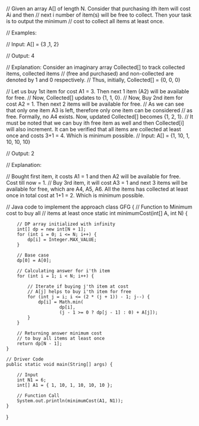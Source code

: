 // Given an array A[] of length N. Consider that purchasing ith item will cost Ai and then
// next i number of item(s) will be free to collect. Then your task is to output the minimum
// cost to collect all items at least once.

// Examples:

// Input: A[] = {3 ,1, 2}

// Output: 4

// Explanation: Consider an imaginary array Collected[] to track collected items, collected items
//  (free and purchased) and non-collected are denoted by 1 and 0 respectively.
// Thus, initially, Collected[] = {0, 0, 0}

// Let us buy 1st item for cost A1 = 3. Then next 1 item (A2) will be available for free.
// Now, Collected[] updates to {1, 1, 0}.
// Now, Buy 2nd item for cost A2 = 1. Then next 2 items will be available for free.
// As we can see that only one item A3 is left, therefore only one item can be considered
// as free. Formally, no A4 exists. Now, updated Collected[] becomes {1, 2, 1}.
// It must be noted that we can buy ith free item as well and then Collected[i] will also increment. It can be verified that all items are collected at least once and costs 3+1 = 4. Which is minimum possible.
// Input: A[] = {1, 10, 1, 10, 10, 10}

// Output: 2

// Explanation:

// Bought first item, it costs A1 = 1 and then A2 will be available for free. Cost till now = 1.
// Buy 3rd item, it will cost A3 = 1 and next 3 items will be available for free, which are A4, A5, A6. All the items has collected at least once in total cost at 1+1 = 2. Which is minimum possible.

// Java code to implement the approach
class GFG {
	// Function to Minimum cost to buy all
	// items at least once
	static int minimumCost(int[] A, int N) {

		// DP array initialized with infinity
		int[] dp = new int[N + 1];
		for (int i = 0; i <= N; i++) {
			dp[i] = Integer.MAX_VALUE;
		}

		// Base case
		dp[0] = A[0];

		// Calculating answer for i'th item
		for (int i = 1; i < N; i++) {

			// Iterate if buying j'th item at cost
			// A[j] helps to buy i'th item for free
			for (int j = i; i <= (2 * (j + 1)) - 1; j--) {
				dp[i] = Math.min(
						dp[i],
						(j - 1 >= 0 ? dp[j - 1] : 0) + A[j]);
			}
		}

		// Returning answer minimum cost
		// to buy all items at least once
		return dp[N - 1];
	}

	// Driver Code
	public static void main(String[] args) {

		// Input
		int N1 = 6;
		int[] A1 = { 1, 10, 1, 10, 10, 10 };

		// Function Call
		System.out.println(minimumCost(A1, N1));
	}
}
